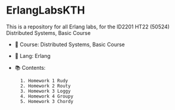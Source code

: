 # ErlangLabsKTH
This is a repository for all Erlang labs, for the ID2201 HT22 (50524) Distributed Systems, Basic Course

- :blue_book: Course: Distributed Systems, Basic Course
- :floppy_disk: Lang: Erlang
- :books: Contents:
        
        1. Homework 1 Rudy
        2. Homework 2 Routy
        3. Homework 3 Loggy
        4. Homework 4 Groupy
        5. Homework 3 Chordy

